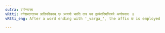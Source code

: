 ```yaml
---
sutra: वर्गान्ताच्च
vRtti: वर्गशब्दान्ताच्च प्रातिपदिकाच् छः प्रत्ययो भवति तत्र भव इत्येतस्मिन्विषये अणोपवादः ॥
vRtti_eng: After a word ending with '_varga_', the affix छ is employed in the sense of 'what occurs there'.

---
```

